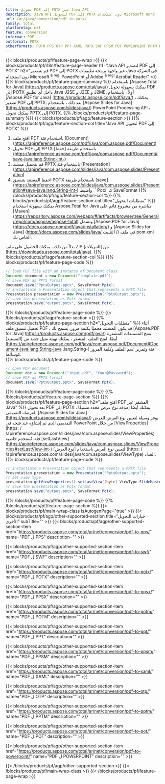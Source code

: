 ```yaml
---
title: تحويل PDF إلى POTX عبر Java API
description: Java API لتحويل PDF إلى POTX دون استخدام Microsoft Word
url: /ar/java/conversion/pdf-to-potx/
family: total
platformtag: net
feature: conversion
informat: PDF
outformat: POTX
otherformats: POTM PPS OTP PPT XAML POTX SWF PPSM POT POWERPOINT PPTM PPSX
---
```

{{< blocks/products/pf/feature-page-wrap >}}
{{< blocks/products/pf/i18n/feature-page-header h1="Java API لتصدير PDF إلى POTX" h2="قم بتصدير PDF إلى POTX عبر واجهة برمجة تطبيقات Java في الشركة دون استخدام Microsoft <sup> & reg؛ </sup> PowerPoint أو Adobe <sup> & reg؛ </sup> Acrobat Reader" >}}
{{% blocks/products/pf/feature-page-summary %}}
باستخدام [Aspose.Total for Java] (https://products.aspose.com/total/java/) يمكنك بسهولة تحويل PDF إلى POTX داخل أي تطبيق Java J2SE و J2EE و J2ME. أولاً ، باستخدام [Aspose.PDF for Java] (https://products.aspose.com/pdf/java/) ، يمكنك تصدير PDF إلى PPTX. بعد ذلك ، باستخدام [Aspose.Slides for Java] (https://products.aspose.com/slides/java/) PowerPoint Processing API ، يمكنك تحويل PPTX إلى POTX.
{{% /blocks/products/pf/feature-page-summary  %}}
{{< blocks/products/pf/agp/feature-section >}}
{{% blocks/products/pf/agp/feature-section-col title="Java API لتحويل PDF إلى POTX" %}}
1. افتح ملف PDF باستخدام فئة [Document] (https://apireference.aspose.com/pdf/java/com.aspose.pdf/Document)
2. تحويل PDF إلى PPTX باستخدام طريقة [حفظ] (https://apireference.aspose.com/pdf/java/com.aspose.pdf/Document#save-java.lang.String-int-)
3. قم بتحميل مستند PPTX باستخدام فئة [Presentation] (https://apireference.aspose.com/slides/java/com.aspose.slides/Presentation)
4. احفظ المستند بتنسيق POTX باستخدام طريقة [save] (https://apireference.aspose.com/slides/java/com.aspose.slides/Presentation#save-java.lang.String-int-) واضبط `` Potx` كـ SaveFormat
{{% /blocks/products/pf/agp/feature-section-col %}}
{{% blocks/products/pf/agp/feature-section-col title="متطلبات التحويل" %}}
يمكنك بسهولة استخدام Aspose.Total for Java مباشرة من مشروع قائم على [Maven] (https://repository.aspose.com/webapp/#/artifacts/browse/tree/General/repo/com/aspose/aspose-total) وتشمل [Aspose.PDF for Java] (https://docs.aspose.com/pdf/java/installation/) و [Aspose.Slides for Java] (https://docs.aspose.com/slides/java/ التثبيت /) في ملف pom.xml الخاص بك.

بدلاً من ذلك ، يمكنك الحصول على ملف ZIP من [التنزيلات] (https://downloads.aspose.com/total/java).
{{% /blocks/products/pf/agp/feature-section-col %}}
{{% blocks/products/pf/feature-page-code %}}

```java
// load PDF file with an instance of Document class
Document document = new Document("template.pdf");
// save PDF as PPTX format 
document.save("PptxOutput.pptx", SaveFormat.Pptx); 
// instantiate a Presentation object that represents a PPTX file
Presentation presentation = new Presentation("PptxOutput.pptx");
// save the presentation as Potx format
presentation.save("output.potx", SaveFormat.Potx);   
```
{{% /blocks/products/pf/feature-page-code %}}
{{< /blocks/products/pf/agp/feature-section >}}
{{% blocks/products/pf/feature-page-section  h2="متطلبات التحويل" %}}
أثناء تحميل تنسيق ملف PDF ، قد يكون المستند محميًا بكلمة مرور. يسمح لك [Aspose.PDF for Java] (https://products.aspose.com/pdf/java/) بفتح المستندات المشفرة أيضًا. لفتح الملف المشفر ، يمكنك تهيئة مثيل جديد من [المستند] (https://apireference.aspose.com/pdf/java/com.aspose.pdf/Document#Document-java.lang.String-java .lang.String-) فئة وتمرير اسم الملف وكلمة المرور كوسائط.  
{{% blocks/products/pf/feature-page-code %}}

```java
// open PDF document
Document doc = new Document("input.pdf", "Your@Password");
// save PDF as PPTX format 
document.save("PptxOutput.pptx", SaveFormat.Pptx); 

```
{{% /blocks/products/pf/feature-page-code  %}}
{{% /blocks/products/pf/feature-page-section %}}
{{% blocks/products/pf/feature-page-section  h2="افتح ملف PDF المشفر عبر Java" %}}
بعد تحويل PDF إلى POTX ، يمكنك أيضًا إضافة نوع عرض محدد مسبقًا لعرضك التقديمي. [Aspose.Slides for Java] (https://products.aspose.com/slides/java/) يوفر وسيلة لتعيين نوع العرض للعرض التقديمي الذي تم إنشاؤه عند فتحه في PowerPoint من خلال [ViewProperties] (https: / /apireference.aspose.com/slides/java/com.aspose.slides/ViewProperties) فئة. تُستخدم خاصية [setLastView] (https://apireference.aspose.com/slides/java/com.aspose.slides/ViewProperties#setLastView-int-) لتعيين نوع العرض باستخدام [نوع العرض] (https: / /apireference.aspose.com/slides/java/com.aspose.slides/ViewType) العداد. 
{{% blocks/products/pf/feature-page-code %}}

```java
// instantiate a Presentation object that represents a PPTX file
Presentation presentation = new Presentation("PptxOutput.pptx");
// set view type
presentation.getViewProperties().setLastView((byte) ViewType.SlideMasterView);
// save the presentation as Potx format
presentation.save("output.potx", SaveFormat.Potx);    
```
{{% /blocks/products/pf/feature-page-code  %}}
{{% /blocks/products/pf/feature-page-section %}}
{{< blocks/products/pf/main-wrap-class isAutogenPage="true" >}}
{{< blocks/products/pf/agp/other-supported-section title="خيارات التحويل الأخرى" subTitle="" >}}
{{< blocks/products/pf/agp/other-supported-section-item href="https://products.aspose.com/total/ar/net/conversion/pdf-to-pps/" name="PDF ل PPS" description="" >}}

{{< blocks/products/pf/agp/other-supported-section-item href="https://products.aspose.com/total/ar/net/conversion/pdf-to-swf/" name="PDF ل SWF" description="" >}}

{{< blocks/products/pf/agp/other-supported-section-item href="https://products.aspose.com/total/ar/net/conversion/pdf-to-potx/" name="PDF ل POTX" description="" >}}

{{< blocks/products/pf/agp/other-supported-section-item href="https://products.aspose.com/total/ar/net/conversion/pdf-to-ppsx/" name="PDF ل PPSX" description="" >}}

{{< blocks/products/pf/agp/other-supported-section-item href="https://products.aspose.com/total/ar/net/conversion/pdf-to-potm/" name="PDF ل POTM" description="" >}}

{{< blocks/products/pf/agp/other-supported-section-item href="https://products.aspose.com/total/ar/net/conversion/pdf-to-ppt/" name="PDF ل PPT" description="" >}}

{{< blocks/products/pf/agp/other-supported-section-item href="https://products.aspose.com/total/ar/net/conversion/pdf-to-ppsm/" name="PDF ل PPSM" description="" >}}

{{< blocks/products/pf/agp/other-supported-section-item href="https://products.aspose.com/total/ar/net/conversion/pdf-to-xaml/" name="PDF ل XAML" description="" >}}

{{< blocks/products/pf/agp/other-supported-section-item href="https://products.aspose.com/total/ar/net/conversion/pdf-to-otp/" name="PDF ل OTP" description="" >}}

{{< blocks/products/pf/agp/other-supported-section-item href="https://products.aspose.com/total/ar/net/conversion/pdf-to-pptm/" name="PDF ل PPTM" description="" >}}

{{< blocks/products/pf/agp/other-supported-section-item href="https://products.aspose.com/total/ar/net/conversion/pdf-to-pot/" name="PDF ل POT" description="" >}}

{{< blocks/products/pf/agp/other-supported-section-item href="https://products.aspose.com/total/ar/net/conversion/pdf-to-powerpoint/" name="PDF ل POWERPOINT" description="" >}}


{{< /blocks/products/pf/agp/other-supported-section >}}
{{< /blocks/products/pf/main-wrap-class >}}
{{< /blocks/products/pf/feature-page-wrap >}}